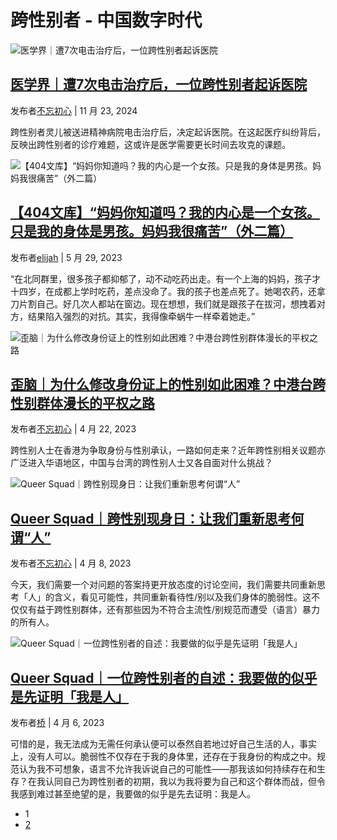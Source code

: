 # 跨性别者 - 中国数字时代

![医学界｜遭7次电击治疗后，一位跨性别者起诉医院](https://chinadigitaltimes.net/chinese/files/2024/11/278113-1444x710-1.jpg)

## [医学界｜遭7次电击治疗后，一位跨性别者起诉医院](https://chinadigitaltimes.net/chinese/713402.html)

发布者[不忘初心](https://chinadigitaltimes.net/chinese/author/ykxykx) | 11 月 23, 2024

跨性别者灵儿被送进精神病院电击治疗后，决定起诉医院。在这起医疗纠纷背后，反映出跨性别者的诊疗难题，这或许是医学需要更长时间去攻克的课题。

![【404文库】“妈妈你知道吗？我的内心是一个女孩。只是我的身体是男孩。妈妈我很痛苦”（外二篇）](https://chinadigitaltimes.net/chinese/files/2023/05/3483.png)

## [【404文库】“妈妈你知道吗？我的内心是一个女孩。只是我的身体是男孩。妈妈我很痛苦”（外二篇）](https://chinadigitaltimes.net/chinese/696578.html)

发布者[elijah](https://chinadigitaltimes.net/chinese/author/elijah) | 5 月 29, 2023

“在北同群里，很多孩子都抑郁了，动不动吃药出走。有一个上海的妈妈，孩子才十四岁，在成都上学时吃药，差点没命了。我的孩子也差点死了。她喝农药，还拿刀片割自己。好几次人都站在窗边。现在想想，我们就是跟孩子在拔河，想拽着对方，结果陷入强烈的对抗。其实，我得像牵蜗牛一样牵着她走。”

![歪脑｜为什么修改身份证上的性别如此困难？中港台跨性别群体漫长的平权之路](https://chinadigitaltimes.net/chinese/files/2023/04/Screen-Shot-2023-04-22-at-8.34.44-PM.jpg)

## [歪脑｜为什么修改身份证上的性别如此困难？中港台跨性别群体漫长的平权之路](https://chinadigitaltimes.net/chinese/695201.html)

发布者[不忘初心](https://chinadigitaltimes.net/chinese/author/ykxykx) | 4 月 22, 2023

跨性别人士在香港为争取身份与性别承认，一路如何走来？近年跨性别相关议题亦广泛进入华语地区，中国与台湾的跨性别人士又各自面对什么挑战？

![Queer Squad｜跨性别现身日：让我们重新思考何谓“人”](https://chinadigitaltimes.net/chinese/files/2023/04/Screen-Shot-2023-04-08-at-9.30.12-PM.png)

## [Queer Squad｜跨性别现身日：让我们重新思考何谓“人”](https://chinadigitaltimes.net/chinese/694744.html)

发布者[不忘初心](https://chinadigitaltimes.net/chinese/author/ykxykx) | 4 月 8, 2023

今天，我们需要一个对问题的答案持更开放态度的讨论空间，我们需要共同重新思考「人」的含义，看见可能性，共同重新看待性/别以及我们身体的脆弱性。这不仅仅有益于跨性别群体，还有那些因为不符合主流性/别规范而遭受（语言）暴力的所有人。

![Queer Squad​｜一位跨性别者的自述：我要做的似乎是先证明「我是人」](https://chinadigitaltimes.net/chinese/files/2023/04/314ee8ed.jpeg)

## [Queer Squad​｜一位跨性别者的自述：我要做的似乎是先证明「我是人」](https://chinadigitaltimes.net/chinese/694645.html)

发布者[桥](https://chinadigitaltimes.net/chinese/author/alex) | 4 月 6, 2023

可惜的是，我无法成为无需任何承认便可以泰然自若地过好自己生活的人，事实上，没有人可以。脆弱性不仅存在于我的身体里，还存在于我身份的构成之中。规范认为我不可想象，语言不允许我诉说自己的可能性——那我该如何持续存在和生存？在我认同自己为跨性别者的初期，我以为我将要为自己和这个群体而战，但令我感到难过甚至绝望的是，我要做的似乎是先去证明：我是人。

-   1
-   [2](https://chinadigitaltimes.net/chinese/tag/%E8%B7%A8%E6%80%A7%E5%88%AB%E8%80%85/page/2)